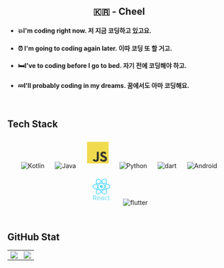 ## **<div align="center">🇰🇷 - Cheel</div>**  
  

- #### 💥I'm coding right now. 저 지금 코딩하고 있고요.  
  

- #### ⏰ I'm going to coding again later. 이따 코딩 또 할 거고.  
  

- #### 🛏️I've to coding before I go to bed. 자기 전에 코딩해야 하고.  
  

- #### 💤I'll probably coding in my dreams. 꿈에서도 아마 코딩해요.  

<br/>

## Tech Stack  
<div align="center">  
<img style="margin: 10px" src="https://profilinator.rishav.dev/skills-assets/kotlinlang-icon.svg" alt="Kotlin" height="50" />  
<img style="margin: 10px" src="https://profilinator.rishav.dev/skills-assets/java-original-wordmark.svg" alt="Java" height="50" />  
<img style="margin: 10px" src="https://raw.githubusercontent.com/devicons/devicon/master/icons/javascript/javascript-original.svg" alt="javascript" height="50" />  
<img style="margin: 10px" src="https://profilinator.rishav.dev/skills-assets/python-original.svg" alt="Python" height="50" />  
<img style="margin: 10px" src="https://www.vectorlogo.zone/logos/dartlang/dartlang-icon.svg" alt="dart" height="50"/>  
<img style="margin: 10px" src="https://profilinator.rishav.dev/skills-assets/android-original-wordmark.svg" alt="Android" height="50" />  
<img style="margin: 10px" src="https://raw.githubusercontent.com/devicons/devicon/master/icons/react/react-original-wordmark.svg" alt="react" height="50"/>  
<img style="margin: 10px" src="https://www.vectorlogo.zone/logos/flutterio/flutterio-icon.svg" alt="flutter" height="50" />  
</div>  

<br/>  

## GitHub Stat  
  
<table><tr><td valign="top" width="50%">

<img src="https://github-readme-stats.vercel.app/api?username=miche715&show_icons=true&count_private=true&hide_border=true&theme=jolly" align="left" style="width: 100%" />

</td><td valign="top" width="50%">

<img src="https://github-readme-stats.vercel.app/api/top-langs/?username=miche715&hide_border=true&layout=compact&theme=jolly" align="left" style="width: 100%" />

</td></tr></table>
